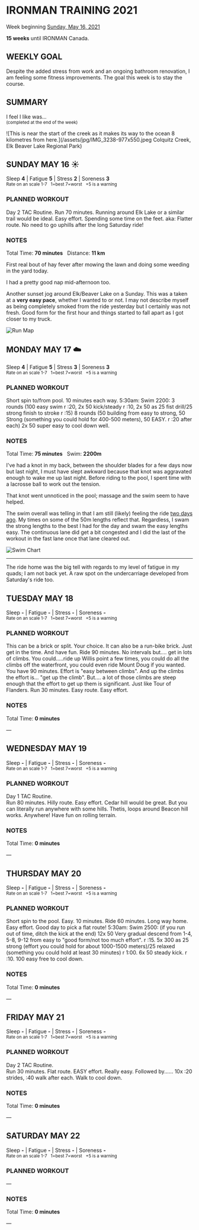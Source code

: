 # IRONMAN TRAINING 2021
Week beginning [Sunday, May 16, 2021](javascript:flick('sun');)

**15 weeks** until IRONMAN Canada.

## WEEKLY GOAL
Despite the added stress from work and an ongoing bathroom renovation, I am feeling some fitness improvements.  The goal this week is to stay the course.

## SUMMARY
I feel I like was...  
<sup>(completed at the end of the week)</sup>
<!--OVERTRAINING|ON THE EDGE|STAYING CONSISTENT|LAGGING A BIT-->

![This is near the start of the creek as it makes its way to the ocean 8 kilometres from here.](/assets/jpg/IMG_3238-977x550.jpeg Colquitz Creek, Elk Beaver Lake Regional Park)
## SUNDAY MAY 16 ☀️
Sleep **4** | Fatigue **5** | Stress **2** | Soreness **3**  
<sup>Rate on an scale 1-7 &nbsp; 1=best 7=worst &nbsp; +5 is a warning</sup>

### PLANNED WORKOUT
Day 2 TAC Routine. 
Run 70 minutes. Running around Elk Lake or a similar trail would be ideal. Easy effort. Spending some time on the feet. 
aka: Flatter route. No need to go uphills after the long Saturday ride!

### NOTES
Total Time: **70 minutes** &nbsp; Distance: **11 km**

First real bout of hay fever after mowing the lawn and doing some weeding in the yard today.

I had a pretty good nap mid-afternoon too. 

Another sunset jog around Elk/Beaver Lake on a Sunday.  This was a taken at a **very easy pace**, whether I wanted to or not.  I may not describe myself as being completely smoked from the ride yesterday but I certainly was not fresh.  Good form for the first hour and things started to fall apart as I got closer to my truck.
<!---->
![Run Map](/assets/jpg/runmap-20210516.jpeg)
<!---->
## MONDAY MAY 17 ☁️
Sleep **4** | Fatigue **5** | Stress **3** | Soreness **3**  
<sup>Rate on an scale 1-7 &nbsp; 1=best 7=worst &nbsp; +5 is a warning</sup>

### PLANNED WORKOUT
Short spin to/from pool. 10 minutes each way. 
5:30am: Swim 2200: 
3 rounds (100 easy swim r :20, 2x 50 kick/steady r :10, 2x 50 as 25 fist drill/25 strong finish to stroke r :15) 
8 rounds (50 building from easy to strong, 50 Strong (something you could hold for 400-500 meters), 50 EASY. r :20 after each) 
2x 50 super easy to cool down well. 

### NOTES
Total Time: **75 minutes** &nbsp; Swim: **2200m**

I've had a knot in my back, between the shoulder blades for a few days now but last night, I must have slept awkward because that knot was aggravated enough to wake me up last night.  Before riding to the pool, I spent time with a lacrosse ball to work out the tension.

That knot went unnoticed in the pool; massage and the swim seem to have helped.
<!---->
The swim overall was telling in that I am still (likely) feeling the ride [two days ago](ironman2021-16weeksout?sat).  My times on some of the 50m lengths reflect that.  Regardless, I swam the strong lengths to the best I had for the day and swam the easy lengths easy.  The continuous lane did get a bit congested and I did the last of the workout in the fast lane once that lane cleared out.

![Swim Chart](/assets/jpg/swim-20210517.jpeg)

---

The ride home was the big tell with regards to my level of fatigue in my quads; I am not back yet.  A raw spot on the undercarriage developed from Saturday's ride too.

<!---->
## TUESDAY MAY 18
Sleep **-** | Fatigue **-** | Stress **-** | Soreness **-**  
<sup>Rate on an scale 1-7 &nbsp; 1=best 7=worst &nbsp; +5 is a warning</sup>

### PLANNED WORKOUT
This can be a brick or split. Your choice. It can also be a run-bike brick. Just get in the time. And have fun. 
Ride 90 minutes. No intervals but.... get in lots of climbs. You could.....ride up Willis point a few times, you could do all the climbs off the waterfront, you could even ride Mount Doug if you wanted. You have 90 minutes. Effort is "easy between climbs". And up the climbs the effort is... "get up the climb". But.... a lot of those climbs are steep enough that the effort to get up them is significant. Just like Tour of Flanders. 
Run 30 minutes. Easy route. Easy effort. 


### NOTES
Total Time: **0 minutes**

&mdash; 


<!---->
## WEDNESDAY MAY 19
Sleep **-** | Fatigue **-** | Stress **-** | Soreness **-**  
<sup>Rate on an scale 1-7 &nbsp; 1=best 7=worst &nbsp; +5 is a warning</sup>

### PLANNED WORKOUT
Day 1 TAC Routine.  
Run 80 minutes. Hilly route. Easy effort. 
Cedar hill would be great. But you can literally run anywhere with some hills. Thetis, loops around Beacon hill works. Anywhere!
Have fun on rolling terrain.

### NOTES
Total Time: **0 minutes**

&mdash; 


<!---->
## THURSDAY MAY 20
Sleep **-** | Fatigue **-** | Stress **-** | Soreness **-**  
<sup>Rate on an scale 1-7 &nbsp; 1=best 7=worst &nbsp; +5 is a warning</sup>

### PLANNED WORKOUT
Short spin to the pool. Easy. 10 minutes. 
Ride 60 minutes. Long way home. Easy effort. Good day to pick a flat route!
5:30am: Swim 2500: (if you run out of time, ditch the kick at the end) 
12x 50 Very gradual descend from 1-4, 5-8, 9-12 from easy to "good form/not too much effort". r :15. 
5x 300 as 25 strong (effort you could hold for about 1000-1500 meters)/25 relaxed (something you could hold at least 30 minutes) r 1:00. 
6x 50 steady kick. r :10. 100 easy free to cool down. 

### NOTES
Total Time: **0 minutes**

&mdash; 


<!---->
## FRIDAY MAY 21
Sleep **-** | Fatigue **-** | Stress **-** | Soreness **-**  
<sup>Rate on an scale 1-7 &nbsp; 1=best 7=worst &nbsp; +5 is a warning</sup>

### PLANNED WORKOUT
Day 2 TAC Routine.  
Run 30 minutes. Flat route. EASY effort. Really easy. Followed by......
10x :20 strides, :40 walk after each. Walk to cool down. 

### NOTES
Total Time: **0 minutes**

&mdash; 


<!---->
## SATURDAY MAY 22
Sleep **-** | Fatigue **-** | Stress **-** | Soreness **-**  
<sup>Rate on an scale 1-7 &nbsp; 1=best 7=worst &nbsp; +5 is a warning</sup>

### PLANNED WORKOUT
&mdash; 

### NOTES
Total Time: **0 minutes**

&mdash; 


<!---->